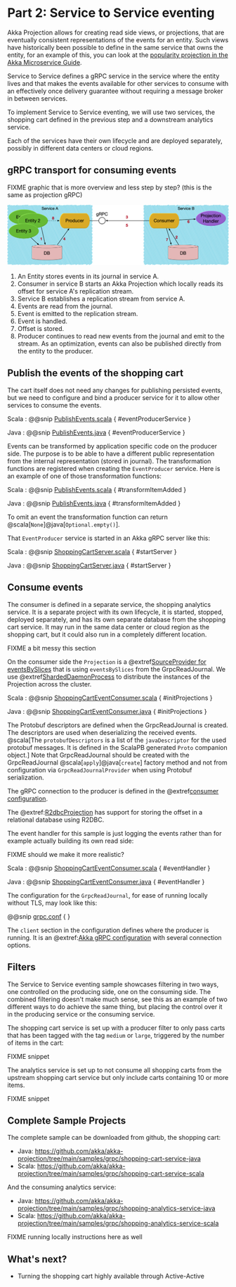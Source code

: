 # Part 2: Service to Service eventing

Akka Projection allows for creating read side views, or projections, that are eventually consistent representations
of the events for an entity. Such views have historically been possible to define in the same service that owns the entity,
for an example of this, you can look at the [popularity projection in the Akka Microservice Guide](akka-guide:microservices-tutorial/projection-query.html).

Service to Service defines a gRPC service in the service where the entity lives and that makes the events available for
other services to consume with an effectively once delivery guarantee without requiring a message broker in between services.

To implement Service to Service eventing, we will use two services, the shopping cart defined in the previous step and 
a downstream analytics service. 

Each of the services have their own lifecycle and are deployed separately, possibly in different data centers or
cloud regions.

## gRPC transport for consuming events

FIXME graphic that is more overview and less step by step? (this is the same as projection gRPC)

![service-to-service-overview.png](../images/service-to-service-overview.png)

1. An Entity stores events in its journal in service A.
1. Consumer in service B starts an Akka Projection which locally reads its offset for service A's replication stream.
1. Service B establishes a replication stream from service A.
1. Events are read from the journal.
1. Event is emitted to the replication stream.
1. Event is handled.
1. Offset is stored.
1. Producer continues to read new events from the journal and emit to the stream. As an optimization, events can also be published directly from the entity to the producer.


## Publish the events of the shopping cart

The cart itself does not need any changes for publishing persisted events, but we need to configure and bind a producer
service for it to allow other services to consume the events.


Scala
:  @@snip [PublishEvents.scala](/samples/grpc/shopping-cart-service-scala/src/main/scala/shopping/cart/PublishEvents.scala) { #eventProducerService }

Java
:  @@snip [PublishEvents.java](/samples/grpc/shopping-cart-service-java/src/main/java/shopping/cart/PublishEvents.java) { #eventProducerService }

Events can be transformed by application specific code on the producer side. The purpose is to be able to have a
different public representation from the internal representation (stored in journal). The transformation functions
are registered when creating the `EventProducer` service. Here is an example of one of those transformation functions:

Scala
:  @@snip [PublishEvents.scala](/samples/grpc/shopping-cart-service-scala/src/main/scala/shopping/cart/PublishEvents.scala) { #transformItemAdded }

Java
:  @@snip [PublishEvents.java](/samples/grpc/shopping-cart-service-java/src/main/java/shopping/cart/PublishEvents.java) { #transformItemAdded }

To omit an event the transformation function can return @scala[`None`]@java[`Optional.empty()`].

That `EventProducer` service is started in an Akka gRPC server like this:

Scala
:  @@snip [ShoppingCartServer.scala](/samples/grpc/shopping-cart-service-scala/src/main/scala/shopping/cart/ShoppingCartServer.scala) { #startServer }

Java
:  @@snip [ShoppingCartServer.java](/samples/grpc/shopping-cart-service-java/src/main/java/shopping/cart/ShoppingCartServer.java) { #startServer }


## Consume events

The consumer is defined in a separate service, the shopping analytics service. It is a separate project with its own lifecycle,
it is started, stopped, deployed separately, and has its own separate database from the shopping cart service. It may run in the
same data center or cloud region as the shopping cart, but it could also run in a completely different location.

FIXME a bit messy this section

On the consumer side the `Projection` is a @extref[SourceProvider for eventsBySlices](akka-projection:eventsourced.html#sourceprovider-for-eventsbyslices)
that is using `eventsBySlices` from the GrpcReadJournal. We use @extref[ShardedDaemonProcess](akka:typed/cluster-sharded-daemon-process.html) to distribute the instances of the Projection across the cluster.

Scala
:  @@snip [ShoppingCartEventConsumer.scala](/samples/grpc/shopping-analytics-service-scala/src/main/scala/shopping/analytics/ShoppingCartEventConsumer.scala) { #initProjections }

Java
:  @@snip [ShoppingCartEventConsumer.java](/samples/grpc/shopping-analytics-service-java/src/main/java/shopping/analytics/ShoppingCartEventConsumer.java) { #initProjections }

The Protobuf descriptors are defined when the GrpcReadJournal is created. The descriptors are used
when deserializing the received events. @scala[The `protobufDescriptors` is a list of the `javaDescriptor` for the used protobuf messages.
It is defined in the ScalaPB generated `Proto` companion object.]
Note that GrpcReadJournal should be created with the GrpcReadJournal @scala[`apply`]@java[`create`] factory method
and not from configuration via `GrpcReadJournalProvider` when using Protobuf serialization.

The gRPC connection to the producer is defined in the @extref[consumer configuration](akka-projection:grpc#consumer-configuration).

The @extref:[R2dbcProjection](akka-persistence-r2dbc:projection.html) has support for storing the offset in a relational database using R2DBC.

The event handler for this sample is just logging the events rather than for example actually building its own read side:

FIXME should we make it more realistic?

Scala
:  @@snip [ShoppingCartEventConsumer.scala](/samples/grpc/shopping-analytics-service-scala/src/main/scala/shopping/analytics/ShoppingCartEventConsumer.scala) { #eventHandler }

Java
:  @@snip [ShoppingCartEventConsumer.java](/samples/grpc/shopping-analytics-service-java/src/main/java/shopping/analytics/ShoppingCartEventConsumer.java) { #eventHandler }

The configuration for the `GrpcReadJournal`, for ease of running locally without TLS, may look like this:

@@snip [grpc.conf](/samples/grpc/shopping-analytics-service-java/src/main/resources/grpc.conf) { }

The `client` section in the configuration defines where the producer is running. It is an @extref:[Akka gRPC configuration](akka-grpc:client/configuration.html#by-configuration) with several connection options.

## Filters

The Service to Service eventing sample showcases filtering in two ways, one controlled on the producing side, one on the
consuming side. The combined filtering doesn't make much sense, see this as an example of two different ways to do achieve
the same thing, but placing the control over it in the producing service or the consuming service.

The shopping cart service is set up with a producer filter to only pass carts that has been tagged with the tag `medium` or `large`,
triggered by the number of items in the cart:

FIXME snippet

The analytics service is set up to not consume all shopping carts from the upstream shopping cart service but only include
carts containing 10 or more items.

FIXME snippet

## Complete Sample Projects

The complete sample can be downloaded from github, the shopping cart:

* Java: https://github.com/akka/akka-projection/tree/main/samples/grpc/shopping-cart-service-java
* Scala: https://github.com/akka/akka-projection/tree/main/samples/grpc/shopping-cart-service-scala

And the consuming analytics service:

* Java: https://github.com/akka/akka-projection/tree/main/samples/grpc/shopping-analytics-service-java
* Scala: https://github.com/akka/akka-projection/tree/main/samples/grpc/shopping-analytics-service-scala

FIXME running locally instructions here as well

## What's next?

* Turning the shopping cart highly available through Active-Active